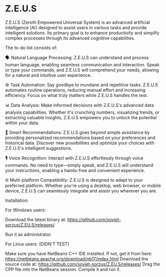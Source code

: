 # Z.E.U.S

Z.E.U.S (Zeroth Empowered Universal System) is an advanced artificial intelligence (AI) designed to assist users in various tasks and provide intelligent solutions. Its primary goal is to enhance productivity and simplify complex processes through its advanced cognitive capabilities.

The to-do list consists of:

🗣️ Natural Language Processing:
Z.E.U.S can understand and process human language, enabling seamless communication and interaction. Speak or type your commands, and Z.E.U.S will comprehend your needs, allowing for a natural and intuitive user experience.

⚙️ Task Automation:
Say goodbye to mundane and repetitive tasks. Z.E.U.S automates routine operations, reducing manual effort and increasing efficiency. Focus on what truly matters while Z.E.U.S handles the rest.

📊 Data Analysis:
Make informed decisions with Z.E.U.S's advanced data analysis capabilities. Whether it's crunching numbers, visualizing trends, or extracting valuable insights, Z.E.U.S empowers you to unlock the potential within your data.

🎯 Smart Recommendations:
Z.E.U.S goes beyond simple assistance by providing personalized recommendations based on your preferences and historical data. Discover new possibilities and optimize your choices with Z.E.U.S's intelligent suggestions.

🎙️ Voice Recognition:
Interact with Z.E.U.S effortlessly through voice commands. No need to type—simply speak, and Z.E.U.S will understand your instructions, enabling a hands-free and convenient experience.

🌐 Multi-platform Compatibility:
Z.E.U.S is designed to adapt to your preferred platform. Whether you're using a desktop, web browser, or mobile device, Z.E.U.S can seamlessly integrate and assist you wherever you are.

Installation:

For Windows users:

Download the latest binary at: https://github.com/soviet-sorzus/Z.EU.S/releases/

Run it as administrator.

For Linux users: (DIDN'T TEST)

Make sure you have NetBeans C++ IDE installed. If not, get it from here: https://netbeans.apache.org/download/nb17/index.html
Download the source code at: https://github.com/soviet-sorzus/Z.EU.S/releases/
Drag the CPP file into the NetBeans session.
Compile it and run it.

